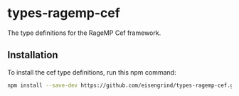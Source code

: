 # types-ragemp-cef
The type definitions for the RageMP Cef framework.

## Installation

To install the cef type definitions, run this npm command:

```sh
npm install --save-dev https://github.com/eisengrind/types-ragemp-cef.git
```
